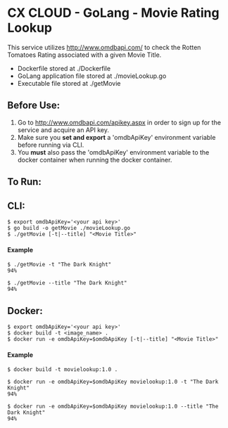 # CX CLOUD - GoLang - Movie Rating Lookup

This service utilizes http://www.omdbapi.com/ to check the Rotten Tomatoes Rating associated with a given Movie Title.

+ Dockerfile stored at ./Dockerfile
+ GoLang application file stored at ./movieLookup.go
+ Executable file stored at ./getMovie

## Before Use:

1) Go to http://www.omdbapi.com/apikey.aspx in order to sign up for the service and acquire an API key.
2) Make sure you **set and export** a 'omdbApiKey' environment variable before running via CLI.
3) You **must** also pass the 'omdbApiKey' environment variable to the docker container when running the docker container.

## To Run:

## CLI:
```
$ export omdbApiKey='<your api key>'
$ go build -o getMovie ./movieLookup.go
$ ./getMovie [-t|--title] "<Movie Title>"
```

#### Example

```
$ ./getMovie -t "The Dark Knight"
94%

$ ./getMovie --title "The Dark Knight"
94%
```

## Docker:
```
$ export omdbApiKey='<your api key>'
$ docker build -t <image_name> .
$ docker run -e omdbApiKey=$omdbApiKey [-t|--title] "<Movie Title>"
```

#### Example

```
$ docker build -t movielookup:1.0 .

$ docker run -e omdbApiKey=$omdbApiKey movielookup:1.0 -t "The Dark Knight"
94%

$ docker run -e omdbApiKey=$omdbApiKey movielookup:1.0 --title "The Dark Knight"
94%
```